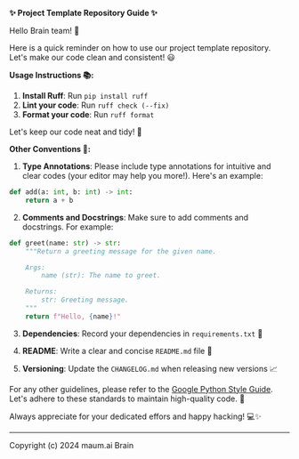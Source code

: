 **✨ Project Template Repository Guide ✨**

Hello Brain team! 👋

Here is a quick reminder on how to use our project template repository.
Let's make our code clean and consistent! 😃

**Usage Instructions 📚:**

1. **Install Ruff**: Run `pip install ruff`
2. **Lint your code**: Run `ruff check (--fix)`
3. **Format your code**: Run `ruff format`

Let's keep our code neat and tidy! 🧹

**Other Conventions 📝:**

1. **Type Annotations**: Please include type annotations for intuitive and clear codes (your editor may help you more!).
Here's an example:

  ```python
  def add(a: int, b: int) -> int:
      return a + b
  ```

2. **Comments and Docstrings**: Make sure to add comments and docstrings. For example:

  ```python
  def greet(name: str) -> str:
      """Return a greeting message for the given name.

      Args:
          name (str): The name to greet.

      Returns:
          str: Greeting message.
      """
      return f"Hello, {name}!"
  ```

3. **Dependencies**: Record your dependencies in `requirements.txt` 📄

4. **README**: Write a clear and concise `README.md` file 📘

5. **Versioning**: Update the `CHANGELOG.md` when releasing new versions 📈

For any other guidelines, please refer to the [Google Python Style Guide](https://google.github.io/styleguide/pyguide.html).
Let's adhere to these standards to maintain high-quality code. 🙏

Always appreciate for your dedicated effors and happy hacking! 💻✨

---

Copyright (c) 2024 maum.ai Brain
